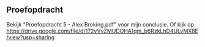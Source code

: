## Proefopdracht

Bekijk "Proefopdracht 5 - Alex Broking.pdf" voor mijn conclusie.
Of kijk op https://drive.google.com/file/d/172vVvZMUDOHA1qm_b6RzkLhD4ULvMX8E/view?usp=sharing
